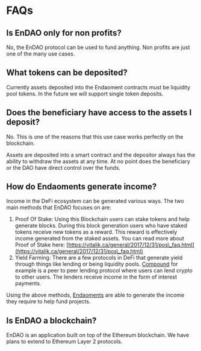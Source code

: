 # FAQs

## Is EnDAO only for non profits?

No, the EnDAO protocol can be used to fund anything. Non profits are just one of the many use cases.

## What tokens can be deposited?

Currently assets deposited into the Endaoment contracts must be liquidity pool tokens. In the future we will support single token deposits.

## Does the beneficiary have access to the assets I deposit?

No. This is one of the reasons that this use case works perfectly on the blockchain.&#x20;

Assets are deposited into a smart contract and the depositor always has the ability to withdraw the assets at any time. At no point does the beneficiary or the DAO have direct control over the funds.

## How do Endaoments generate income?

Income in the DeFi ecosystem can be generated various ways. The two main methods that EnDAO focuses on are:

1. Proof Of Stake: Using this Blockchain users can stake tokens and help generate blocks. During this block generation users who have staked tokens receive new tokens as a reward. This reward is effectively income generated from the staked assets. You can read more about Proof of Stake here: [https://vitalik.ca/general/2017/12/31/pos\_faq.html](https://vitalik.ca/general/2017/12/31/pos\_faq.html)
2. &#x20;Yield Farming: There are a few protocols in DeFi that generate yield through things like lending or being liquidity pools. [Compound](https://compound.finance) for example is a peer to peer lending protocol where users can lend crypto to other users. The lenders receive income in the form of interest payments.

Using the above methods, [Endaoments](endaoments.md) are able to generate the income they require to help fund projects.

## Is EnDAO a blockchain?

EnDAO is an application built on top of the Ethereum blockchain. We have plans to extend to Ethereum Layer 2 protocols.
